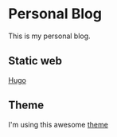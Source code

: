 # Personal Blog

This is my personal blog.

## Static web
[Hugo ](http://gohugo.io/)

## Theme 
I'm using this awesome [theme](https://github.com/aubm/hugo-code-editor-theme/)

